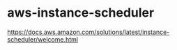 # aws-instance-scheduler
https://docs.aws.amazon.com/solutions/latest/instance-scheduler/welcome.html
